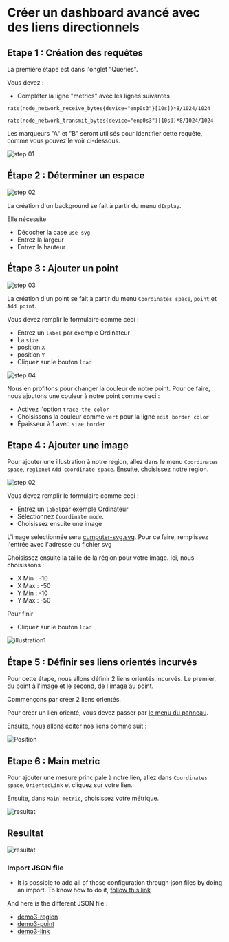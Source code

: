 # Créer un dashboard avancé avec des liens directionnels



## Etape 1 : Création des requêtes


La première étape est dans l'onglet "Queries".

Vous devez :
- Compléter la ligne "metrics" avec les lignes suivantes

```
rate(node_network_receive_bytes{device="enp0s3"}[10s])*8/1024/1024

rate(node_network_transmit_bytes{device="enp0s3"}[10s])*8/1024/1024
```

Les marqueurs "A" et "B" seront utilisés pour identifier cette requête, comme vous pouvez le voir ci-dessous.

![step 01](../../screenshots/demo/tutorial3/query.jpg)


## Étape 2 : Déterminer un espace



![step 02](../../screenshots/demo/tutorial3/display.jpg)


La création d'un background se fait à partir du menu `dIsplay`.

Elle nécessite 

- Décocher la case `use svg`
- Entrez la largeur
- Entrez la hauteur



## Étape 3 : Ajouter un point 

![step 03](../../screenshots/demo/tutorial3/point1.png)


La création d'un point se fait à partir du menu `Coordinates space`, `point` et `Add point`.

Vous devez remplir le formulaire comme ceci : 

- Entrez un `label` par exemple Ordinateur
- La `size`
- position `X`
- position `Y`
- Cliquez sur le bouton `load`




![step 04](../../screenshots/demo/tutorial3/point1-color.jpg)

Nous en profitons pour changer la couleur de notre point. Pour ce faire, nous ajoutons une couleur à notre point comme ceci : 

- Activez l'option `trace the color`
- Choisissons la couleur comme `vert` pour la ligne `edit border color`
- Épaisseur à 1 avec `size border`



## Etape 4 : Ajouter une image 


Pour ajouter une illustration à notre region, allez dans le menu `Coordinates space`, `region`et `Add coordinate space`. 
Ensuite, choisissez notre region.

![step 02](../../screenshots/demo/tutorial2/CoordinateMode.png)

Vous devez remplir le formulaire comme ceci : 

- Entrez un `label`par exemple Ordinateur
- Sélectionnez `Coordinate mode`.
- Choisissez ensuite une image

L'image sélectionnée sera [cumputer-svg.svg](../../resource/computer-svg.svg). Pour ce faire, remplissez l'entrée avec l'adresse du fichier svg

Choisissez ensuite la taille de la région pour votre image. Ici, nous choisissons :
- X Min : -10
- X Max : -50
- Y Min : -10
- Y Max : -50

Pour finir
- Cliquez sur le bouton `load`

![illustration1](../../screenshots/demo/tutorial3/illustration1.jpg)





## Étape 5 : Définir ses liens orientés incurvés

Pour cette étape, nous allons définir 2 liens orientés incurvés. Le premier, du point à l'image et le second, de l'image au point.

Commençons par créer 2 liens orientés.

Pour créer un lien orienté, vous devez passer par [le menu du panneau](../panel/panel-incurved-link.md).

Ensuite, nous allons éditer nos liens comme suit :

![Position](../../screenshots/demo/tutorial3/PositionParameter.png)

## Etape 6 : Main metric

Pour ajouter une mesure principale à notre lien, allez dans `Coordinates space`, `OrientedLink` et cliquez sur votre lien.

Ensuite, dans `Main metric`, choisissez votre métrique.

![resultat](../../screenshots/demo/tutorial3/MainMetricLink.png)

## Resultat


![resultat](../../screenshots/demo/tutorial3/resultat.png)



### Import JSON file

- It is possible to add all of those configuration through json files by doing an import. To know how to do it, [follow this link](../editor/import.md)

And here is the different JSON file :

- [demo3-region](../../resource/demo3-region.json) 
- [demo3-point](../../resource/demo3-point.json)
- [demo3-link](../../resource/demo3-link.json)

